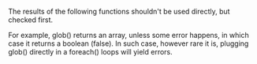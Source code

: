 The results of the following functions shouldn't be used directly, but checked first. 

For example, glob() returns an array, unless some error happens, in which case it returns a boolean (false). In such case, however rare it is, plugging glob() directly in a foreach() loops will yield errors.

<?php
    // Used without check : 
    foreach(glob('.') as $file) { /* do Something */ }.
    
    // Used without check : 
    $files = glob('.');
    if (!is_array($files)) {
        foreach($files as $file) { /* do Something */ }.
    }
?>
